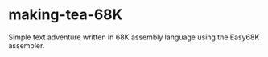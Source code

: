 # making-tea-68K
Simple text adventure written in 68K assembly language using the Easy68K assembler.

